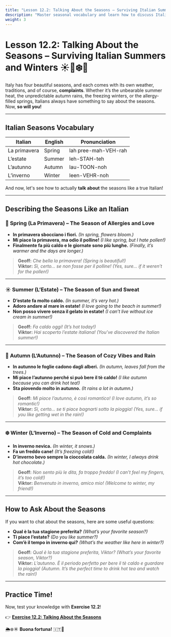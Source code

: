 ```yaml
---
title: "Lesson 12.2: Talking About the Seasons – Surviving Italian Summers and Winters"
description: "Master seasonal vocabulary and learn how to discuss Italian weather without melting in summer or freezing in winter!"
weight: 3
---
```


# **Lesson 12.2: Talking About the Seasons – Surviving Italian Summers and Winters** ☀️🍂❄️🌷  

Italy has four beautiful seasons, and each comes with its own weather, traditions, and of course, **complaints**. Whether it’s the unbearable summer heat, the unpredictable autumn rains, the freezing winters, or the allergy-filled springs, Italians always have something to say about the seasons. Now, **so will you!**  

---

## **Italian Seasons Vocabulary**  

| Italian | English | Pronunciation |  
|---------|---------|--------------|  
| La primavera | Spring | lah pree-mah-VEH-rah |  
| L’estate | Summer | leh-STAH-teh |  
| L’autunno | Autumn | lau-TOON-noh |  
| L’inverno | Winter | leen-VEHR-noh |  

And now, let's see how to actually **talk about** the seasons like a true Italian!  

---

## **Describing the Seasons Like an Italian**  

### 🌷 **Spring (La Primavera)** – The Season of Allergies and Love  

- **In primavera sbocciano i fiori.** *(In spring, flowers bloom.)*  
- **Mi piace la primavera, ma odio il polline!** *(I like spring, but I hate pollen!)*  
- **Finalmente fa più caldo e le giornate sono più lunghe.** *(Finally, it’s warmer and the days are longer.)*  

> **Geoff:** *Che bella la primavera!* *(Spring is beautiful!)*  
> **Viktor:** *Sì, certo… se non fosse per il polline!* *(Yes, sure… if it weren’t for the pollen!)*  

---

### ☀️ **Summer (L’Estate)** – The Season of Sun and Sweat  

- **D’estate fa molto caldo.** *(In summer, it’s very hot.)*  
- **Adoro andare al mare in estate!** *(I love going to the beach in summer!)*  
- **Non posso vivere senza il gelato in estate!** *(I can’t live without ice cream in summer!)*  

> **Geoff:** *Fa caldo oggi!* *(It’s hot today!)*  
> **Viktor:** *Hai scoperto l’estate italiana!* *(You’ve discovered the Italian summer!)*  

---

### 🍂 **Autumn (L’Autunno)** – The Season of Cozy Vibes and Rain  

- **In autunno le foglie cadono dagli alberi.** *(In autumn, leaves fall from the trees.)*  
- **Mi piace l’autunno perché si può bere il tè caldo!** *(I like autumn because you can drink hot tea!)*  
- **Sta piovendo molto in autunno.** *(It rains a lot in autumn.)*  

> **Geoff:** *Mi piace l’autunno, è così romantico!* *(I love autumn, it’s so romantic!)*  
> **Viktor:** *Sì, certo… se ti piace bagnarti sotto la pioggia!* *(Yes, sure… if you like getting wet in the rain!)*  

---

### ❄️ **Winter (L’Inverno)** – The Season of Cold and Complaints  

- **In inverno nevica.** *(In winter, it snows.)*  
- **Fa un freddo cane!** *(It’s freezing cold!)*  
- **D’inverno bevo sempre la cioccolata calda.** *(In winter, I always drink hot chocolate.)*  

> **Geoff:** *Non sento più le dita, fa troppo freddo!* *(I can’t feel my fingers, it’s too cold!)*  
> **Viktor:** *Benvenuto in inverno, amico mio!* *(Welcome to winter, my friend!)*  

---

## **How to Ask About the Seasons**  

If you want to chat about the seasons, here are some useful questions:  

- **Qual è la tua stagione preferita?** *(What’s your favorite season?)*  
- **Ti piace l’estate?** *(Do you like summer?)*  
- **Com’è il tempo in inverno qui?** *(What’s the weather like here in winter?)*  

> **Geoff:** *Qual è la tua stagione preferita, Viktor?* *(What’s your favorite season, Viktor?)*  
> **Viktor:** *L’autunno. È il periodo perfetto per bere il tè caldo e guardare la pioggia!* *(Autumn. It’s the perfect time to drink hot tea and watch the rain!)*  

---

## **Practice Time!**  

Now, test your knowledge with **Exercise 12.2**!  

👉 **[Exercise 12.2: Talking About the Seasons](../exercise12.2/)**  

🌦️❄️☀️ **Buona fortuna!** 🇮🇹🎉  
